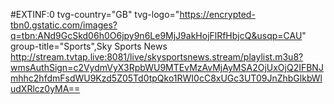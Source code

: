 #EXTINF:0 tvg-country="GB" tvg-logo="https://encrypted-tbn0.gstatic.com/images?q=tbn:ANd9GcSkd06h0O6jpy9n6Le9MjJ9akHojFlRfHbjcQ&usqp=CAU" group-title="Sports",Sky Sports News
http://stream.tvtap.live:8081/live/skysportsnews.stream/playlist.m3u8?wmsAuthSign=c2VydmVyX3RpbWU9MTEvMzAvMjAyMSA2OjUxOjQ2IFBNJmhhc2hfdmFsdWU9Kzd5Z05Td0tpQko1RWI0cC8xUGc3UT09JnZhbGlkbWludXRlcz0yMA==
